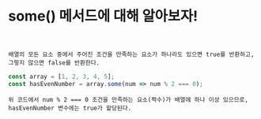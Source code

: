 # some() 메서드에 대해 알아보자!

<br />

```
배열의 모든 요소 중에서 주어진 조건을 만족하는 요소가 하나라도 있으면 true를 반환하고, 그렇지 않으면 false를 반환한다.
```
```javascript
const array = [1, 2, 3, 4, 5];
const hasEvenNumber = array.some(num => num % 2 === 0);
```
```
위 코드에서 num % 2 === 0 조건을 만족하는 요소(짝수)가 배열에 하나 이상 있으므로,
hasEvenNumber 변수에는 true가 할당된다.
```
